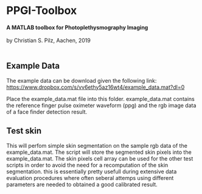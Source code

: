 
# PPGI-Toolbox
<b>A MATLAB toolbox for Photoplethysmography Imaging</b><br>
<br>
by Christian S. Pilz, Aachen, 2019
<br>
<br>

## Example Data

The example data can be download given the following link:<br>
https://www.dropbox.com/s/vv6ethy5az16wt4/example_data.mat?dl=0

Place the example_data.mat file into this folder.
example_data.mat contains the reference finger pulse oximeter waveform (ppg)
and the rgb image data of a face finder detection result.

## Test skin

This will perfom simple skin segmentation on the sample rgb data of the example_data.mat.
The script will store the segmented skin pixels into the example_data.mat.
The skin pixels cell array can be used for the other test scripts in order 
to avoid the need for a recomputation of the skin segmentation.
this is essentially pretty usefull during extensive data evaluation procedures
where often seberal attemps using different parameters are needed to obtained
a good calibrated result.
